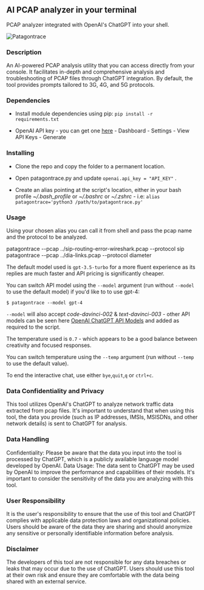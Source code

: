 ## AI PCAP analyzer in your terminal

PCAP analyzer integrated with OpenAI's ChatGPT into your shell.

![Patagontrace](https://i.postimg.cc/15LqNFjJ/patagontrace.png) 


### Description

An AI-powered PCAP analysis utility that you can access directly from your console. It facilitates in-depth and comprehensive analysis and troubleshooting of PCAP files through ChatGPT integration. By default, the tool provides prompts tailored to 3G, 4G, and 5G protocols.

### Dependencies

* Install module dependencies using pip:
 ```pip install -r requirements.txt```

* OpenAI API key - you can get one [here](https://platform.openai.com/overview) - Dashboard - Settings - View API Keys - Generate


### Installing

* Clone the repo and copy the folder to a permanent location.

* Open patagontrace.py and update `openai.api_key = "API_KEY"` .

* Create an alias pointing at the script's location, either in your bash profile *~/.bash_profile* or *~/.bashrc* or *~/.zshrc* - i.e:
 ```alias patagontrace='python3 /path/to/patagontrace.py'```

### Usage

Using your chosen alias you can call it from shell and pass the pcap name and the protocol to be analyzed.

patagontrace --pcap ../sip-routing-error-wireshark.pcap --protocol sip
patagontrace --pcap ../dia-links.pcap --protocol diameter

The default model used is `gpt-3.5-turbo` for a more fluent experience as its replies are much faster and API pricing is significantly cheaper.

You can switch API model using the `--model` argument (run without `--model` to use the default model) if you'd like to to use gpt-4:

```$ patagontrace --model gpt-4```

`--model` will also accept *code-davinci-002* & *text-davinci-003* - other API models can be seen here [OpenAI ChatGPT API Models](https://platform.openai.com/docs/models) and added as required to the script.

The temperature used is `0.7` - which appears to be a good balance between creativity and focused responses. 

You can switch temperature using the `--temp` argument (run without `--temp` to use the default value).

To end the interactive chat, use either `bye`,`quit`,`q` or `ctrl+c`.

### Data Confidentiality and Privacy
This tool utilizes OpenAI's ChatGPT to analyze network traffic data extracted from pcap files. It's important to understand that when using this tool, the data you provide (such as IP addresses, IMSIs, MSISDNs, and other network details) is sent to ChatGPT for analysis.

### Data Handling
Confidentiality: Please be aware that the data you input into the tool is processed by ChatGPT, which is a publicly available language model developed by OpenAI.
Data Usage: The data sent to ChatGPT may be used by OpenAI to improve the performance and capabilities of their models. It's important to consider the sensitivity of the data you are analyzing with this tool.

### User Responsibility
It is the user's responsibility to ensure that the use of this tool and ChatGPT complies with applicable data protection laws and organizational policies.
Users should be aware of the data they are sharing and should anonymize any sensitive or personally identifiable information before analysis.

### Disclaimer
The developers of this tool are not responsible for any data breaches or leaks that may occur due to the use of ChatGPT. Users should use this tool at their own risk and ensure they are comfortable with the data being shared with an external service.
